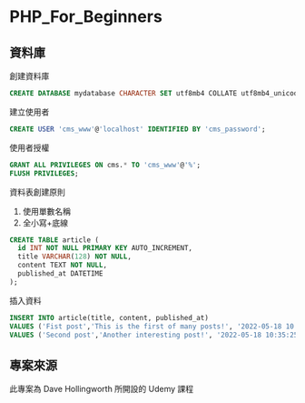 # PHP_For_Beginners

## 資料庫

創建資料庫
```sql
CREATE DATABASE mydatabase CHARACTER SET utf8mb4 COLLATE utf8mb4_unicode_ci;
```
建立使用者
```sql
CREATE USER 'cms_www'@'localhost' IDENTIFIED BY 'cms_password';
```

使用者授權
```sql
GRANT ALL PRIVILEGES ON cms.* TO 'cms_www'@'%';
FLUSH PRIVILEGES;
```

資料表創建原則
1. 使用單數名稱
2. 全小寫+底線

```sql
CREATE TABLE article (
  id INT NOT NULL PRIMARY KEY AUTO_INCREMENT,
  title VARCHAR(128) NOT NULL,
  content TEXT NOT NULL,
  published_at DATETIME
);
```

插入資料
```sql
INSERT INTO article(title, content, published_at)
VALUES ('Fist post','This is the first of many posts!', '2022-05-18 10:30:25'),
VALUES ('Second post','Another interesting post!', '2022-05-18 10:35:25');
```


## 專案來源

此專案為 Dave Hollingworth 所開設的 Udemy 課程
